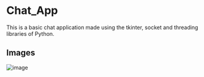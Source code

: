 # Chat_App
This is a basic chat application made using the tkinter, socket and threading libraries of Python.

## Images

![image](https://github.com/user-attachments/assets/d4ffc506-6134-49bd-8456-4817b22b64ca)
